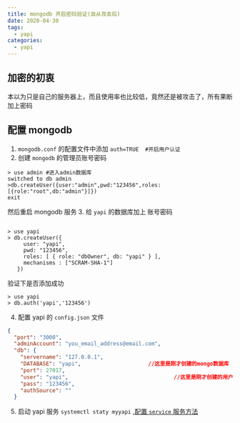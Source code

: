 ```yaml
---
title: mongodb 开启密码验证(自从攻击后)
date: 2020-04-30
tags:
  - yapi
categories:
  - yapi
---
```



## 加密的初衷

本以为只是自己的服务器上，而且使用率也比较低，竟然还是被攻击了，所有果断加上密码

## 配置 mongodb

1. `mongodb.conf` 的配置文件中添加 `auth=TRUE  #开启用户认证`
2. 创建 `mongodb` 的管理员账号密码
``` shell
> use admin #进入admin数据库
switched to db admin
>db.createUser({user:"admin",pwd:"123456",roles:[{role:"root",db:"admin"}]})
exit

```
然后重启 mongodb 服务
3. 给 `yapi` 的数据库加上 账号密码
```shell

> use yapi
> db.createUser({
     user: "yapi",
     pwd: "123456",
     roles: [ { role: "dbOwner", db: "yapi" } ],
     mechanisms : ["SCRAM-SHA-1"]
   })

```
验证下是否添加成功
```shell
> use yapi
> db.auth('yapi','123456')

```
4. 配置 yapi 的 `config.json` 文件
```json
{
  "port": "3000",
  "adminAccount": "you_email_address@email.com",
  "db": {
    "servername": "127.0.0.1",
    "DATABASE": "yapi",						//这里是刚才创建的mongo数据库
    "port": 27017,
    "user": "yapi",									//这里是刚才创建的用户
    "pass": "123456",
    "authSource": ""
  }

```
5. 启动 yapi 服务 `systemctl staty myyapi` ,[配置 `service` 服务方法](./1.md)
